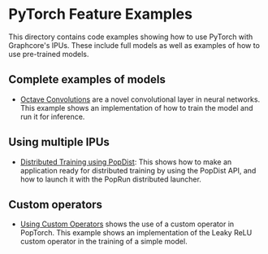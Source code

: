 <!-- Copyright (c) 2021 Graphcore Ltd. All rights reserved. -->
# PyTorch Feature Examples

This directory contains code examples showing how to use PyTorch with Graphcore's IPUs. These include full models as well as examples of how to use pre-trained models.

## Complete examples of models

- [Octave Convolutions](octconv) are a novel convolutional layer in neural networks. This example shows an implementation of how to train the model and run it for inference.

## Using multiple IPUs

- [Distributed Training using PopDist](popdist): This shows how to make an application ready for distributed training by using the PopDist API, and how to launch it with the PopRun distributed launcher.

## Custom operators

- [Using Custom Operators](custom_op) shows the use of a custom operator in PopTorch. This example shows an implementation of the Leaky ReLU custom operator in the training of a simple model.
